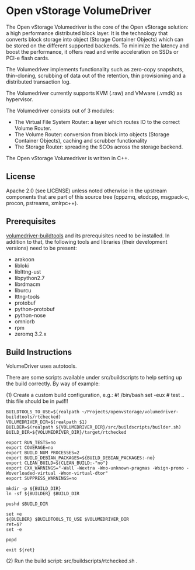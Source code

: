 Open vStorage VolumeDriver
==========================
The Open vStorage Volumedriver is the core of the Open vStorage solution: a high performance distributed block layer. It is the technology that converts block storage into object (Storage Container Objects) which can be stored on the different supported backends. To minimize the latency and boost the performance, it offers read and write acceleration on SSDs or PCI-e flash cards.

The Volumedriver implements functionality such as zero-copy snapshots, thin-cloning, scrubbing of data out of the retention, thin provisioning and a distributed transaction log.

The Volumedriver currently supports KVM (.raw) and VMware (.vmdk) as hypervisor.

The Volumedriver consists out of 3 modules:
* The Virtual File System Router: a layer which routes IO to the correct Volume Router.
* The Volume Router: conversion from block into objects (Storage Container Objects), caching and scrubber functionality
* The Storage Router: spreading the SCOs across the storage backend.

The Open vStorage Volumedriver is written in C++.

License
-------
Apache 2.0 (see LICENSE) unless noted otherwise in the upstream components that
are part of this source tree (cppzmq, etcdcpp, msgpack-c, procon, pstreams,
xmlrpc++).

Prerequisites
-------------
[volumedriver-buildtools](https://github.com/openvstorage/volumedriver-buildtools) and its prerequisites need to be installed. In addition to
that, the following tools and libraries (their development versions) need to be
present:

* arakoon
* libloki
* liblttng-ust
* libpython2.7
* librdmacm
* liburcu
* lttng-tools
* protobuf
* python-protobuf
* python-nose
* omniorb
* rpm
* zeromq 3.2.x

Build Instructions
------------------
VolumeDriver uses autotools.

There are some scripts available under src/buildscripts to help setting up the build
correctly. By way of example:

(1) Create a custom build configuration, e.g.:
    #! /bin/bash
    set -eux
    # test .. this file should be in `pwd`!!!

    BUILDTOOLS_TO_USE=$(realpath ~/Projects/openvstorage/volumedriver-buildtools/rtchecked)
    VOLUMEDRIVER_DIR=$(realpath $1)
    BUILDER=$(realpath ${VOLUMEDRIVER_DIR}/src/buildscripts/builder.sh)
    BUILD_DIR=${VOLUMEDRIVER_DIR}/target/rtchecked

    export RUN_TESTS=no
    export COVERAGE=no
    export BUILD_NUM_PROCESSES=2
    export BUILD_DEBIAN_PACKAGES=${BUILD_DEBIAN_PACKAGES:-no}
    export CLEAN_BUILD=${CLEAN_BUILD:-"no"}
    export CXX_WARNINGS="-Wall -Wextra -Wno-unknown-pragmas -Wsign-promo -Woverloaded-virtual -Wnon-virtual-dtor"
    export SUPPRESS_WARNINGS=no

    mkdir -p ${BUILD_DIR}
    ln -sf ${BUILDER} $BUILD_DIR

    pushd $BUILD_DIR

    set +e
    ${BUILDER} $BUILDTOOLS_TO_USE $VOLUMEDRIVER_DIR
    ret=$?
    set -e

    popd

    exit ${ret}

(2) Run the build script:
    src/buildscripts/rtchecked.sh .
